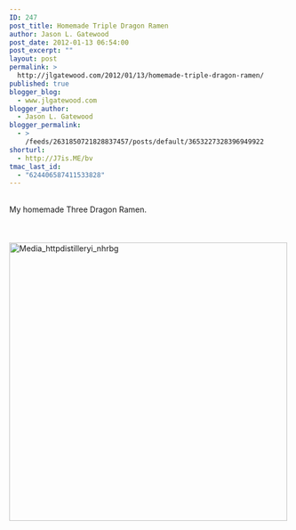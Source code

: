 ```yaml
---
ID: 247
post_title: Homemade Triple Dragon Ramen
author: Jason L. Gatewood
post_date: 2012-01-13 06:54:00
post_excerpt: ""
layout: post
permalink: >
  http://jlgatewood.com/2012/01/13/homemade-triple-dragon-ramen/
published: true
blogger_blog:
  - www.jlgatewood.com
blogger_author:
  - Jason L. Gatewood
blogger_permalink:
  - >
    /feeds/2631850721828837457/posts/default/3653227328396949922
shorturl:
  - http://J7is.ME/bv
tmac_last_id:
  - "624406587411533828"
---
```

<div><br /><div>My homemade Three Dragon Ramen.</div><br /><div><a name='more'></a></div><br /><div></div><br /><div><a href="http://getfile4.posterous.com/getfile/files.posterous.com/starrwulfe/nHJrDaAmElBxptthCkFyxivlczeBwpfvhkGihwbGowythwmzCaoggEIwIube/media_httpdistilleryi_nHrbg.jpg.scaled1000.jpg"><img src="http://www.jlgatewood.com/wp-content/uploads/2012/01/media_httpdistilleryi_nHrbg1.jpg.scaled5001.jpg" alt="Media_httpdistilleryi_nhrbg" width="500" height="500" /></a></div><br /></div>